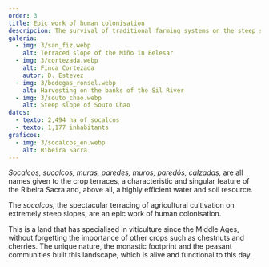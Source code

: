 ```yaml
---
order: 3
title: Epic work of human colonisation
descripcion: The survival of traditional farming systems on the steep slopes of the river canyons, based on age-old techniques.
galeria:
  - img: 3/san_fiz.webp
    alt: Terraced slope of the Miño in Belesar
  - img: 3/cortezada.webp
    alt: Finca Cortezada
    autor: D. Estevez
  - img: 3/bodegas_ronsel.webp
    alt: Harvesting on the banks of the Sil River
  - img: 3/souto_chao.webp
    alt: Steep slope of Souto Chao
datos:
  - texto: 2,494 ha of socalcos
  - texto: 1,177 inhabitants
graficos:
  - img: 3/socalcos_en.webp
    alt: Ribeira Sacra
---
```


_Socalcos, sucalcos, muras, paredes, muros, paredós, calzadas,_ are all names given to the crop terraces, a characteristic and singular feature of the Ribeira Sacra and, above all, a highly efficient water and soil resource.

The _socalcos,_ the spectacular terracing of agricultural cultivation on extremely steep slopes, are an epic work of human colonisation.

This is a land that has specialised in viticulture since the Middle Ages, without forgetting the importance of other crops such as chestnuts and cherries. The unique nature, the monastic footprint and the peasant communities built this landscape, which is alive and functional to this day.
